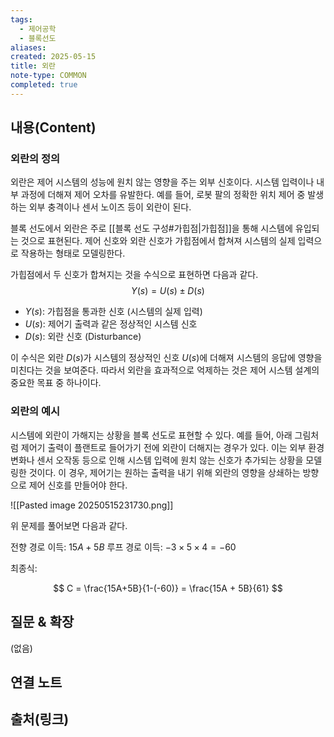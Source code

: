 ```yaml
---
tags:
  - 제어공학
  - 블록선도
aliases: 
created: 2025-05-15
title: 외란
note-type: COMMON
completed: true
---
```


## 내용(Content)
### 외란의 정의
외란은 제어 시스템의 성능에 원치 않는 영향을 주는 외부 신호이다. 시스템 입력이나 내부 과정에 더해져 제어 오차를 유발한다. 예를 들어, 로봇 팔의 정확한 위치 제어 중 발생하는 외부 충격이나 센서 노이즈 등이 외란이 된다.

블록 선도에서 외란은 주로 [[블록 선도 구성#가힙점|가힙점]]을 통해 시스템에 유입되는 것으로 표현된다. 제어 신호와 외란 신호가 가힙점에서 합쳐져 시스템의 실제 입력으로 작용하는 형태로 모델링한다.

가힙점에서 두 신호가 합쳐지는 것을 수식으로 표현하면 다음과 같다.
$$
Y(s) = U(s) \pm D(s)
$$
- $Y(s)$: 가힙점을 통과한 신호 (시스템의 실제 입력)
- $U(s)$: 제어기 출력과 같은 정상적인 시스템 신호
- $D(s)$: 외란 신호 (Disturbance)

이 수식은 외란 $D(s)$가 시스템의 정상적인 신호 $U(s)$에 더해져 시스템의 응답에 영향을 미친다는 것을 보여준다. 따라서 외란을 효과적으로 억제하는 것은 제어 시스템 설계의 중요한 목표 중 하나이다.

### 외란의 예시
시스템에 외란이 가해지는 상황을 블록 선도로 표현할 수 있다. 예를 들어, 아래 그림처럼 제어기 출력이 플랜트로 들어가기 전에 외란이 더해지는 경우가 있다. 이는 외부 환경 변화나 센서 오작동 등으로 인해 시스템 입력에 원치 않는 신호가 추가되는 상황을 모델링한 것이다. 이 경우, 제어기는 원하는 출력을 내기 위해 외란의 영향을 상쇄하는 방향으로 제어 신호를 만들어야 한다.

![[Pasted image 20250515231730.png]]

위 문제를 풀어보면 다음과 같다.

전향 경로 이득: $15A + 5B$
루프 경로 이득: $-3 \times 5 \times 4 = -60$

최종식:

$$
C = \frac{15A+5B}{1-(-60)} = \frac{15A + 5B}{61}
$$
## 질문 & 확장

(없음)

## 연결 노트

## 출처(링크)
